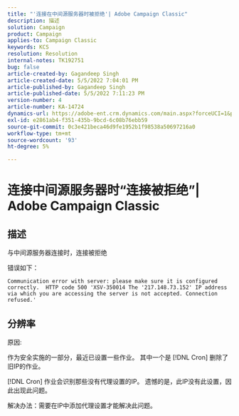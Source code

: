```yaml
---
title: "'连接在中间源服务器时被拒绝'| Adobe Campaign Classic"
description: 描述
solution: Campaign
product: Campaign
applies-to: Campaign Classic
keywords: KCS
resolution: Resolution
internal-notes: TK192751
bug: false
article-created-by: Gagandeep Singh
article-created-date: 5/5/2022 7:04:01 PM
article-published-by: Gagandeep Singh
article-published-date: 5/5/2022 7:11:23 PM
version-number: 4
article-number: KA-14724
dynamics-url: https://adobe-ent.crm.dynamics.com/main.aspx?forceUCI=1&pagetype=entityrecord&etn=knowledgearticle&id=fb5b9f1e-a6cc-ec11-a7b5-6045bd00dd66
exl-id: e2861ab4-f351-435b-9bcd-6c08b76ebb59
source-git-commit: 0c3e421beca46d9fe1952b1f98538a50697216a0
workflow-type: tm+mt
source-wordcount: '93'
ht-degree: 5%

---
```


# 连接中间源服务器时“连接被拒绝”| Adobe Campaign Classic

## 描述



与中间源服务器连接时，连接被拒绝

错误如下： 


`Communication error with server: please make sure it is configured correctly.  HTTP code 500 'XSV-350014 The '217.148.73.152' IP address via which you are accessing the server is not accepted. Connection refused.'`


## 分辨率

原因:

作为安全实施的一部分，最近已设置一些作业。 其中一个是 [!DNL Cron] 删除了旧IP的作业。

[!DNL Cron] 作业会识别那些没有代理设置的IP。 遗憾的是，此IP没有此设置，因此出现此问题。

解决办法：需要在IP中添加代理设置才能解决此问题。
